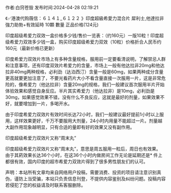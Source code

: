 <p>作者:白窍苍毁 发布时间:2024-04-28 02:19:21</p>
<p>《✅港澳代购薇信：６１４１_６１２２ 》印度超級希愛力混合片 犀利士,他達拉非 強力助勃+有效延時 10顆 數量 正品价格(124元) </p>
									<p>印度超级希爱力双效一盒价格多少钱/售价一览表：（约160元）一版10粒！印度超级希爱力双效多少钱一盒，购买印度超级希爱力双效（10粒）价格折合人民币约160元（最新价格已更新）</p><p></p><p>印度希爱力双效片市场上有多种含量规格，服用前一定要看清说明，了解禁忌人群和注意事项，还有印度双效片希爱力的含量，市场上一般有他达拉非20mg和他达拉非40mg两种规格，必利劲（达泊西汀）含量一般是60mg，如果两种成分含量更高就要更加注意了，不要光看药片大小不看含量直接一次服用一片，这是非常危险的，像希爱力（他达拉非）含量20mg的规格，我们一般建议首次服用半片开始体验效果和感觉自身反应。半片其实希爱力（他达拉非）是10mg，必利劲是30mg，如果感觉效果不错，没有什么不良反应，这就是最好的剂量，如果效果不好，就要增加到一片，多喝开水。</p><p>由于印度希爱力双效片有效时间长达72小时，我们一般建议最好提前1小时以上服用，这样效果更好，千万不要服用大剂量，24小时内用量不能超过一片。剂量越大副作用现象越明显，只有合适的量即有好的效果又没有副作用。</p><p>印度超级希爱力双效片又称“周末丸”</p><p> 印度超级希爱力双效片又称“周末丸”，意思是周五服用一粒后，周日也有效果。 由于其葯效果长达36个小时，在这36个小时内做房间工作无论是延期还是* 件上都很有效，国内印度的超市希爱力双效片得到了很多男性朋友们的认可。</p>				声明：本站所有文章均来自网络用户投稿，需要消费、投资的项目请注意识别真伪，谨防上当受骗，本站只负责信息刊登，不提供内容鉴别及纠纷问题。投稿内容若侵犯了您的权益请及时联系客服删除。				
